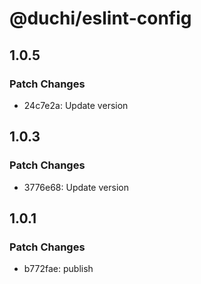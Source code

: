 # @duchi/eslint-config

## 1.0.5

### Patch Changes

- 24c7e2a: Update version

## 1.0.3

### Patch Changes

- 3776e68: Update version

## 1.0.1

### Patch Changes

- b772fae: publish
